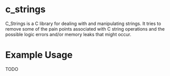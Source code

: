 # c_strings
C_Strings is a C library for dealing with and manipulating strings. It tries to remove some of the pain points associated with C string operations and the possible logic errors and/or memory leaks that might occur.

# Example Usage
TODO

